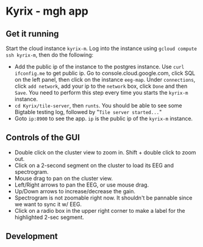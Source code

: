 # Kyrix - mgh app
## Get it running
Start the cloud instance `kyrix-m`. Log into the instance using `gcloud compute ssh kyrix-m`, then do the following:

* Add the public ip of the instance to the postgres instance. Use `curl ifconfig.me` to get public ip. Go to console.cloud.google.com, click SQL on the left panel, then click on the instance `eeg-map`. Under `connections`, click `add network`, add your ip to the `network` box, click `Done` and then `Save`. You need to perform this step every time you starts the `kyrix-m` instance. 
* `cd Kyrix/tile-server`, then `runts`. You should be able to see some Bigtable testing log, followed by "`Tile server started...`"
* Goto `ip:8900` to see the app. `ip` is the public ip of the `kyrix-m` instance. 

## Controls of the GUI
* Double click on the cluster view to zoom in. Shift + double click to zoom out.
* Click on a 2-second segment on the cluster to load its EEG and spectrogram. 
* Mouse drag to pan on the cluster view. 
* Left/Right arrows to pan the EEG, or use mouse drag.
* Up/Down arrows to increase/decrease the gain. 
* Spectrogram is not zoomable right now. It shouldn't be pannable since we want to sync it w/ EEG. 
* Click on a radio box in the upper right corner to make a label for the highlighted 2-sec segment.

## Development
